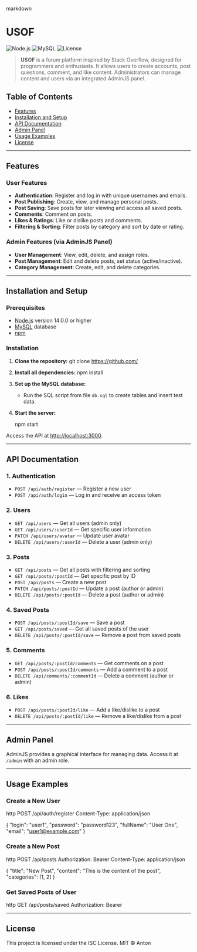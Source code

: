 markdown
# USOF

![Node.js](https://img.shields.io/badge/Node.js-%3E%3D14.0.0-green) ![MySQL](https://img.shields.io/badge/MySQL-Database-blue) ![License](https://img.shields.io/badge/License-ISC-blue)

> **USOF** is a forum platform inspired by Stack Overflow, designed for programmers and enthusiasts. It allows users to create accounts, post questions, comment, and like content. Administrators can manage content and users via an integrated AdminJS panel.

## Table of Contents
- [Features](#features)
- [Installation and Setup](#installation-and-setup)
- [API Documentation](#api-documentation)
- [Admin Panel](#admin-panel)
- [Usage Examples](#usage-examples)
- [License](#license)

---

## Features

### User Features
- **Authentication**: Register and log in with unique usernames and emails.
- **Post Publishing**: Create, view, and manage personal posts.
- **Post Saving**: Save posts for later viewing and access all saved posts.
- **Comments**: Comment on posts.
- **Likes & Ratings**: Like or dislike posts and comments.
- **Filtering & Sorting**: Filter posts by category and sort by date or rating.

### Admin Features (via AdminJS Panel)
- **User Management**: View, edit, delete, and assign roles.
- **Post Management**: Edit and delete posts, set status (active/inactive).
- **Category Management**: Create, edit, and delete categories.

---

## Installation and Setup

### Prerequisites
- [Node.js](https://nodejs.org) version 14.0.0 or higher
- [MySQL](https://www.mysql.com/) database
- [npm](https://www.npmjs.com/)

### Installation

1. **Clone the repository:**
   git clone https://github.com/
   
2. **Install all dependencies:**
   npm install
   
3. **Set up the MySQL database:**
   - Run the SQL script from file `db.sql` to create tables and insert test data.

4. **Start the server:**

   npm start
   
Access the API at [http://localhost:3000](http://localhost:3000).

---

## API Documentation

### 1. Authentication
- `POST /api/auth/register` — Register a new user
- `POST /api/auth/login` — Log in and receive an access token

### 2. Users
- `GET /api/users` — Get all users (admin only)
- `GET /api/users/:userId` — Get specific user information
- `PATCH /api/users/avatar` — Update user avatar
- `DELETE /api/users/:userId` — Delete a user (admin only)

### 3. Posts
- `GET /api/posts` — Get all posts with filtering and sorting
- `GET /api/posts/:postId` — Get specific post by ID
- `POST /api/posts` — Create a new post
- `PATCH /api/posts/:postId` — Update a post (author or admin)
- `DELETE /api/posts/:postId` — Delete a post (author or admin)

### 4. Saved Posts
- `POST /api/posts/:postId/save` — Save a post
- `GET /api/posts/saved` — Get all saved posts of the user
- `DELETE /api/posts/:postId/save` — Remove a post from saved posts

### 5. Comments
- `GET /api/posts/:postId/comments` — Get comments on a post
- `POST /api/posts/:postId/comments` — Add a comment to a post
- `DELETE /api/comments/:commentId` — Delete a comment (author or admin)

### 6. Likes
- `POST /api/posts/:postId/like` — Add a like/dislike to a post
- `DELETE /api/posts/:postId/like` — Remove a like/dislike from a post

---

## Admin Panel

AdminJS provides a graphical interface for managing data. Access it at `/admin` with an admin role.

---

## Usage Examples

### Create a New User
http
POST /api/auth/register
Content-Type: application/json

{
  "login": "user1",
  "password": "password123",
  "fullName": "User One",
  "email": "user1@example.com"
}
### Create a New Post
http
POST /api/posts
Authorization: Bearer <token>
Content-Type: application/json

{
  "title": "New Post",
  "content": "This is the content of the post",
  "categories": [1, 2]
}
### Get Saved Posts of User
http
GET /api/posts/saved
Authorization: Bearer <token>

---

## License

This project is licensed under the ISC License. MIT © Anton
